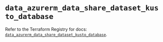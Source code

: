 # `data_azurerm_data_share_dataset_kusto_database`

Refer to the Terraform Registry for docs: [`data_azurerm_data_share_dataset_kusto_database`](https://registry.terraform.io/providers/hashicorp/azurerm/4.28.0/docs/data-sources/data_share_dataset_kusto_database).
